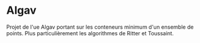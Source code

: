 # Algav
Projet de l'ue Algav portant sur les conteneurs minimum d'un ensemble de points. Plus particulièrement les algorithmes de Ritter et Toussaint.
